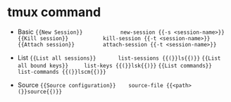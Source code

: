 



# tmux command

- Basic
`{{New Session}}            new-session {{-s <session-name>}}`
`{{Kill session}}           kill-session {{-t <session-name>}}`
`{{Attach session}}         attach-session {{-t <session-name>}}`

- List
`{{List all sessions}}       list-sessions {{(}}ls{{)}}`
`{{List all bound keys}}     list-keys {{(}}lsk{{)}}`
`{{List commands}}           list-commands {{(}}lscm{{)}}`

- Source
`{{Source configuration}}    source-file {{<path> (}}source{{)}}`
